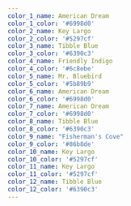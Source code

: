 ```yaml
---
color_1_name: American Dream
color_1_color: '#6998d0'
color_2_name: Key Largo
color_2_color: '#5297cf'
color_3_name: Tibble Blue
color_3_color: '#6390c3'
color_4_name: Friendly Indigo
color_4_color: '#6c8ebe'
color_5_name: Mr. Bluebird
color_5_color: '#5b89b9'
color_6_name: American Dream
color_6_color: '#6998d0'
color_7_name: American Dream
color_7_color: '#6998d0'
color_8_name: Tibble Blue
color_8_color: '#6390c3'
color_9_name: "Fisherman's Cove"
color_9_color: '#86b8de'
color_10_name: Key Largo
color_10_color: '#5297cf'
color_11_name: Key Largo
color_11_color: '#5297cf'
color_12_name: Tibble Blue
color_12_color: '#6390c3'
---
```

